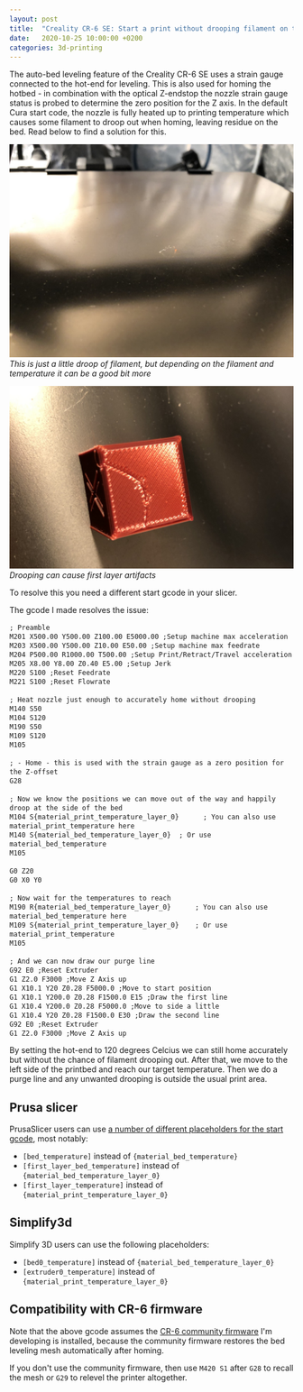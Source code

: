 ```yaml
---
layout: post
title:  "Creality CR-6 SE: Start a print without drooping filament on the build plate while homing"
date:   2020-10-25 10:00:00 +0200
categories: 3d-printing
---
```


The auto-bed leveling feature of the Creality CR-6 SE uses a strain gauge connected to the hot-end for leveling. This is also used for homing the hotbed - in combination with the optical Z-endstop the nozzle strain gauge status is probed to determine the zero position for the Z axis. In the default Cura start code, the nozzle is fully heated up to printing temperature which causes some filament to droop out when homing, leaving residue on the bed. Read below to find a solution for this.

![Little droop](/images/blog/2020-10-25-creality-cr6-start-print-without-drooping-1.jpg)
*This is just a little droop of filament, but depending on the filament and temperature it can be a good bit more*

![Little droop](/images/blog/2020-10-25-creality-cr6-start-print-without-drooping-2.jpg)
*Drooping can cause first layer artifacts*

To resolve this you need a different start gcode in your slicer. 

The gcode I made resolves the issue:

```
; Preamble
M201 X500.00 Y500.00 Z100.00 E5000.00 ;Setup machine max acceleration
M203 X500.00 Y500.00 Z10.00 E50.00 ;Setup machine max feedrate
M204 P500.00 R1000.00 T500.00 ;Setup Print/Retract/Travel acceleration
M205 X8.00 Y8.00 Z0.40 E5.00 ;Setup Jerk
M220 S100 ;Reset Feedrate
M221 S100 ;Reset Flowrate

; Heat nozzle just enough to accurately home without drooping
M140 S50
M104 S120
M190 S50
M109 S120
M105

; - Home - this is used with the strain gauge as a zero position for the Z-offset
G28

; Now we know the positions we can move out of the way and happily droop at the side of the bed
M104 S{material_print_temperature_layer_0}      ; You can also use material_print_temperature here
M140 S{material_bed_temperature_layer_0}  ; Or use material_bed_temperature
M105

G0 Z20
G0 X0 Y0

; Now wait for the temperatures to reach
M190 R{material_bed_temperature_layer_0}      ; You can also use material_bed_temperature here
M109 S{material_print_temperature_layer_0}    ; Or use material_print_temperature
M105

; And we can now draw our purge line
G92 E0 ;Reset Extruder
G1 Z2.0 F3000 ;Move Z Axis up
G1 X10.1 Y20 Z0.28 F5000.0 ;Move to start position
G1 X10.1 Y200.0 Z0.28 F1500.0 E15 ;Draw the first line
G1 X10.4 Y200.0 Z0.28 F5000.0 ;Move to side a little
G1 X10.4 Y20 Z0.28 F1500.0 E30 ;Draw the second line
G92 E0 ;Reset Extruder
G1 Z2.0 F3000 ;Move Z Axis up
```

By setting the hot-end to 120 degrees Celcius we can still home accurately but without the chance of filament drooping out. After that, we move to the left side of the printbed and reach our target temperature. Then we do a purge line and any unwanted drooping is outside the usual print area. 

## Prusa slicer

PrusaSlicer users can use [a number of different placeholders for the start gcode](http://projects.ttlexceeded.com/3dprinting_prusaslicer_gcode.html#configuration-placeholders), most notably:

- `[bed_temperature]` instead of `{material_bed_temperature}`
- `[first_layer_bed_temperature]` instead of `{material_bed_temperature_layer_0}`
- `[first_layer_temperature]` instead of `{material_print_temperature_layer_0}`

## Simplify3d

Simplify 3D users can use the following placeholders:

- `[bed0_temperature]` instead of `{material_bed_temperature_layer_0}`
- `[extruder0_temperature]` instead of `{material_print_temperature_layer_0}`

## Compatibility with CR-6 firmware

Note that the above gcode assumes the [CR-6 community firmware](https://github.com/CR6Community/) I'm developing is installed, because the community firmware restores the bed leveling mesh automatically after homing.

If you don't use the community firmware, then use `M420 S1` after `G28` to recall the mesh or `G29` to relevel the printer altogether.
